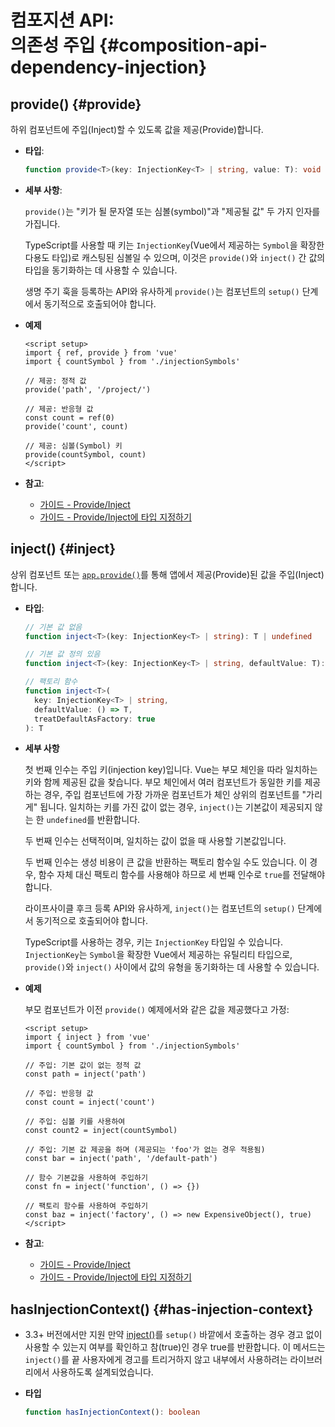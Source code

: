 # 컴포지션 API: <br>의존성 주입 {#composition-api-dependency-injection}

## provide()  {#provide}

하위 컴포넌트에 주입(Inject)할 수 있도록 값을 제공(Provide)합니다.

- **타입**:

  ```ts
  function provide<T>(key: InjectionKey<T> | string, value: T): void
  ```

- **세부 사항**:

  `provide()`는 "키가 될 문자열 또는 심볼(symbol)"과 "제공될 값" 두 가지 인자를 가집니다.

  TypeScript를 사용할 때 키는 `InjectionKey`(Vue에서 제공하는 `Symbol`을 확장한 다용도 타입)로 캐스팅된 심볼일 수 있으며, 이것은 `provide()`와 `inject()` 간 값의 타입을 동기화하는 데 사용할 수 있습니다.

  생명 주기 훅을 등록하는 API와 유사하게 `provide()`는 컴포넌트의 `setup()` 단계에서 동기적으로 호출되어야 합니다.

- **예제**

  ```vue
  <script setup>
  import { ref, provide } from 'vue'
  import { countSymbol } from './injectionSymbols'

  // 제공: 정적 값
  provide('path', '/project/')

  // 제공: 반응형 값
  const count = ref(0)
  provide('count', count)

  // 제공: 심볼(Symbol) 키
  provide(countSymbol, count)
  </script>
  ```

- **참고**:
  - [가이드 - Provide/Inject](/guide/components/provide-inject)
  - [가이드 - Provide/Inject에 타입 지정하기](/guide/typescript/composition-api#typing-provide-inject) <sup class="vt-badge ts" />

## inject() {#inject}

상위 컴포넌트 또는 [`app.provide()`](/api/application#app-provide)를 통해 앱에서 제공(Provide)된 값을 주입(Inject)합니다.

- **타입**:

  ```ts
  // 기본 값 없음
  function inject<T>(key: InjectionKey<T> | string): T | undefined

  // 기본 값 정의 있음
  function inject<T>(key: InjectionKey<T> | string, defaultValue: T): T

  // 팩토리 함수
  function inject<T>(
    key: InjectionKey<T> | string,
    defaultValue: () => T,
    treatDefaultAsFactory: true
  ): T
  ```

- **세부 사항**

  첫 번째 인수는 주입 키(injection key)입니다. Vue는 부모 체인을 따라 일치하는 키와 함께 제공된 값을 찾습니다. 부모 체인에서 여러 컴포넌트가 동일한 키를 제공하는 경우, 주입 컴포넌트에 가장 가까운 컴포넌트가 체인 상위의 컴포넌트를 "가리게" 됩니다. 일치하는 키를 가진 값이 없는 경우, `inject()`는 기본값이 제공되지 않는 한 `undefined`를 반환합니다.

  두 번째 인수는 선택적이며, 일치하는 값이 없을 때 사용할 기본값입니다.

  두 번째 인수는 생성 비용이 큰 값을 반환하는 팩토리 함수일 수도 있습니다. 이 경우, 함수 자체 대신 팩토리 함수를 사용해야 하므로 세 번째 인수로 `true`를 전달해야 합니다.

  라이프사이클 후크 등록 API와 유사하게, `inject()`는 컴포넌트의 `setup()` 단계에서 동기적으로 호출되어야 합니다.

  TypeScript를 사용하는 경우, 키는 `InjectionKey` 타입일 수 있습니다. `InjectionKey`는 `Symbol`을 확장한 Vue에서 제공하는 유틸리티 타입으로, `provide()`와 `inject()` 사이에서 값의 유형을 동기화하는 데 사용할 수 있습니다.

- **예제**

  부모 컴포넌트가 이전 `provide()` 예제에서와 같은 값을 제공했다고 가정:

  ```vue
  <script setup>
  import { inject } from 'vue'
  import { countSymbol } from './injectionSymbols'

  // 주입: 기본 값이 없는 정적 값
  const path = inject('path')

  // 주입: 반응형 값
  const count = inject('count')

  // 주입: 심볼 키를 사용하여
  const count2 = inject(countSymbol)

  // 주입: 기본 값 제공을 하며 (제공되는 'foo'가 없는 경우 적용됨)
  const bar = inject('path', '/default-path')

  // 함수 기본값을 사용하여 주입하기
  const fn = inject('function', () => {})

  // 팩토리 함수를 사용하여 주입하기
  const baz = inject('factory', () => new ExpensiveObject(), true)
  </script>
  ```
  
- **참고**:
  - [가이드 - Provide/Inject](/guide/components/provide-inject)
  - [가이드 - Provide/Inject에 타입 지정하기](/guide/typescript/composition-api#typing-provide-inject) <sup class="vt-badge ts" />

## hasInjectionContext() {#has-injection-context}
- 3.3+ 버전에서만 지원
만약 [inject()](#inject)를 `setup()` 바깥에서 호출하는 경우 경고 없이 사용할 수 있는지 여부를 확인하고 참(true)인 경우 true를 반환합니다. 이 메서드는 `inject()`를 끝 사용자에게 경고를 트리거하지 않고 내부에서 사용하려는 라이브러리에서 사용하도록 설계되었습니다.

- **타입**

  ```ts
  function hasInjectionContext(): boolean
  ```
